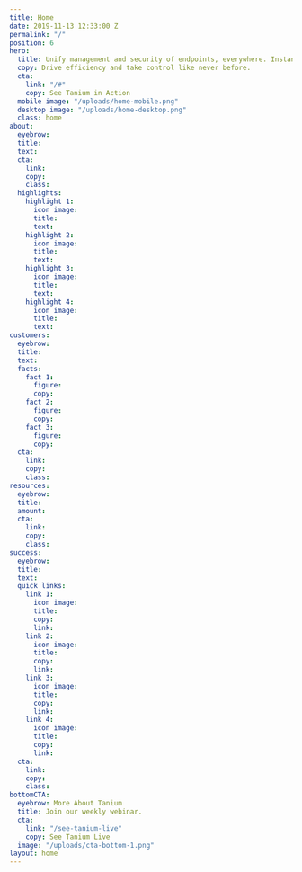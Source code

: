 ```yaml
---
title: Home
date: 2019-11-13 12:33:00 Z
permalink: "/"
position: 6
hero:
  title: Unify management and security of endpoints, everywhere. Instantly.
  copy: Drive efficiency and take control like never before.
  cta:
    link: "/#"
    copy: See Tanium in Action
  mobile image: "/uploads/home-mobile.png"
  desktop image: "/uploads/home-desktop.png"
  class: home
about:
  eyebrow: 
  title: 
  text: 
  cta:
    link: 
    copy: 
    class: 
  highlights:
    highlight 1:
      icon image: 
      title: 
      text: 
    highlight 2:
      icon image: 
      title: 
      text: 
    highlight 3:
      icon image: 
      title: 
      text: 
    highlight 4:
      icon image: 
      title: 
      text: 
customers:
  eyebrow: 
  title: 
  text: 
  facts:
    fact 1:
      figure: 
      copy: 
    fact 2:
      figure: 
      copy: 
    fact 3:
      figure: 
      copy: 
  cta:
    link: 
    copy: 
    class: 
resources:
  eyebrow: 
  title: 
  amount: 
  cta:
    link: 
    copy: 
    class: 
success:
  eyebrow: 
  title: 
  text: 
  quick links:
    link 1:
      icon image: 
      title: 
      copy: 
      link: 
    link 2:
      icon image: 
      title: 
      copy: 
      link: 
    link 3:
      icon image: 
      title: 
      copy: 
      link: 
    link 4:
      icon image: 
      title: 
      copy: 
      link: 
  cta:
    link: 
    copy: 
    class: 
bottomCTA:
  eyebrow: More About Tanium
  title: Join our weekly webinar.
  cta:
    link: "/see-tanium-live"
    copy: See Tanium Live
  image: "/uploads/cta-bottom-1.png"
layout: home
---
```


